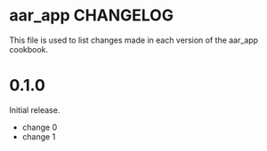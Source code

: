 # aar_app CHANGELOG

This file is used to list changes made in each version of the aar_app cookbook.

# 0.1.0

Initial release.

- change 0
- change 1

